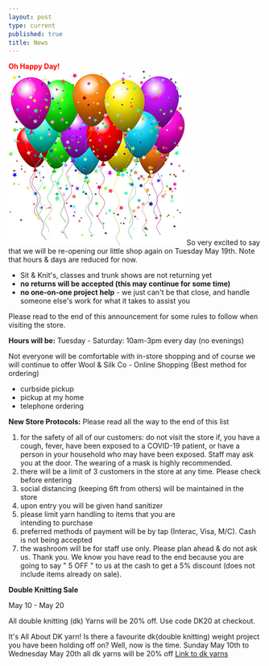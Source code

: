 ```yaml
---
layout: post
type: current
published: true
title: News
---
```

<strong><font color="red">Oh Happy Day!</font></strong><br />
<img src="/img/balloons.jpg">
So very excited to say that we will be re-opening our little shop again on Tuesday May 19th. Note that hours & days are reduced for now. 
- Sit & Knit's, classes and trunk shows are not
   returning yet  
- <strong>no returns will be accepted (this may continue for
   some time)</strong>
- <strong>no one-on-one project help</strong> - we just can't be that
  close, and handle someone else's work for what
   it takes to assist you

Please read to the end of this announcement for some rules to follow when visiting the store.

<strong>Hours will be:</strong>
Tuesday - Saturday:  10am-3pm every day
      (no evenings)

Not everyone will be comfortable with in-store shopping and of course we will continue to offer
Wool & Silk Co - Online Shopping
(Best method for ordering)
- curbside pickup
- pickup at my home
- telephone ordering

<strong>New Store Protocols:</strong>
Please read all the way to the end of this list
1) for the safety of all of our customers: 
     do not visit the store if, you have a cough, fever,
    have been exposed to a COVID-19 patient, or
    have a person in your household who may have
    been exposed. Staff may ask you at the door.
    The wearing of a mask is highly recommended.
2) there will be a limit of 3 customers in the store at
    any time. Please check before entering
3) social distancing (keeping 6ft from others) will be
    maintained in the store
4) upon entry you will be given hand sanitizer
5) please limit yarn handling to items that you are  
    intending to purchase
6) preferred methods of payment will be by tap
    (Interac, Visa, M/C). Cash is not being accepted
7) the washroom will be for staff use only. Please
     plan ahead & do not ask us. Thank you.
We know you have read to the end because you are going to say " 5 OFF " to us at the cash to get a 5% discount (does not include items already on sale).  

<strong>Double Knitting Sale</strong>

May 10 - May 20

All double knitting (dk) Yarns will be 20% off. Use code DK20 at checkout.

It's All About DK yarn!
Is there a favourite dk(double knitting) weight project you have been holding off on?  Well, now is the time.
Sunday May 10th to Wednesday May 20th
all dk yarns will be 20% off
<a href="https://woolandsilkco.us11.list-manage.com/track/click?u=b948a6c6bf914edca957eadf1&id=b650ee202e&e=5dbcc3b01d">Link to dk yarns</a>
